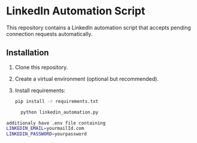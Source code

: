 # LinkedIn Automation Script

This repository contains a LinkedIn automation script that accepts pending 
connection requests automatically.

## Installation

1. Clone this repository.
2. Create a virtual environment (optional but recommended).
3. Install requirements:

   ```bash
   pip install -r requirements.txt

     python linkedin_automation.py


 ```bash
additionaly have .env file containing
LINKEDIN_EMAIL=yourmailId.com
LINKEDIN_PASSWORD=yourpassword
